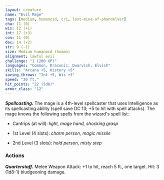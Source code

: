 ```yaml
---
layout: creature
name: "Evil Mage"
tags: [medium, humanoid, cr1, lost-mine-of-phandelver]
cha: 11 (0)
wis: 12 (+1)
int: 17 (+3)
con: 11 (0)
dex: 14 (+2)
str: 9 (-1)
size: Medium humanoid (human)
alignment: lawful evil
challenge: "1 (200 XP)"
languages: "Common, Draconic, Dwarvish, Elvish"
skills: "Arcana +5, History +5"
saving_throws: "Int +5, Wis +3"
speed: "30 ft."
hit_points: "22 (5d8)"
armor_class: "12"
---
```


***Spellcasting.*** The mage is a 4th-level spellcaster that uses Intelligence as its spellcasting ability (spell save DC 13; +5 to hit with spell attacks). The mage knows the following spells from the wizard's spell list:

* Cantrips (at will): <i>light, mage hand, shocking grasp</i>

* 1st Level (4 slots): <i>charm person, magic missile</i>

* 2nd Level (3 slots): <i>hold person, misty step</i>

### Actions

***Quarterstaff.*** Melee Weapon Attack: +1 to hit, reach 5 ft., one target.  Hit: 3 (1d8-1) bludgeoning damage.
